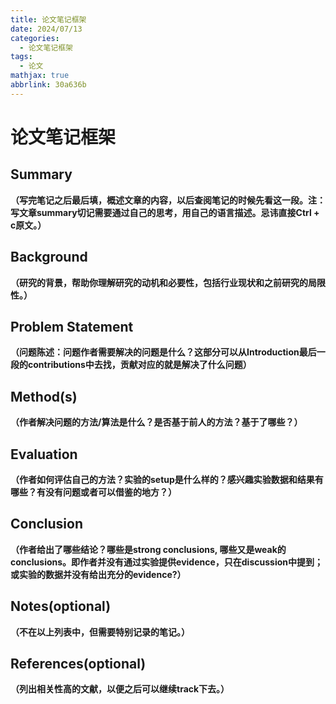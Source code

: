 ```yaml
---
title: 论文笔记框架
date: 2024/07/13
categories:
  - 论文笔记框架
tags:
  - 论文
mathjax: true
abbrlink: 30a636b
---
```



# 论文笔记框架
## Summary
**（写完笔记之后最后填，概述文章的内容，以后查阅笔记的时候先看这一段。注：写文章summary切记需要通过自己的思考，用自己的语言描述。忌讳直接Ctrl + c原文。）**

## Background 
**（研究的背景，帮助你理解研究的动机和必要性，包括行业现状和之前研究的局限性。）**

## Problem Statement
**（问题陈述：问题作者需要解决的问题是什么？这部分可以从Introduction最后一段的contributions中去找，贡献对应的就是解决了什么问题）**



## Method(s)
**（作者解决问题的方法/算法是什么？是否基于前人的方法？基于了哪些？）**

## Evaluation
**（作者如何评估自己的方法？实验的setup是什么样的？感兴趣实验数据和结果有哪些？有没有问题或者可以借鉴的地方？）**

## Conclusion
**（作者给出了哪些结论？哪些是strong conclusions, 哪些又是weak的conclusions。即作者并没有通过实验提供evidence，只在discussion中提到；或实验的数据并没有给出充分的evidence?）**

## Notes(optional) 
**（不在以上列表中，但需要特别记录的笔记。）**

## References(optional) 
**（列出相关性高的文献，以便之后可以继续track下去。）**













